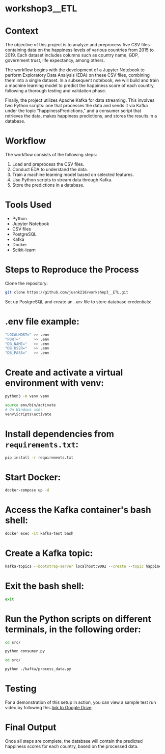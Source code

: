 # workshop3__ETL 

# Context

The objective of this project is to analyze and preprocess five CSV files containing data on the happiness levels of various countries from 2015 to 2019. Each dataset includes columns such as country name, GDP, government trust, life expectancy, among others.

The workflow begins with the development of a Jupyter Notebook to perform Exploratory Data Analysis (EDA) on these CSV files, combining them into a single dataset. In a subsequent notebook, we will build and train a machine learning model to predict the happiness score of each country, following a thorough testing and validation phase.

Finally, the project utilizes Apache Kafka for data streaming. This involves two Python scripts: one that processes the data and sends it via Kafka under the topic "happinessPredictions," and a consumer script that retrieves the data, makes happiness predictions, and stores the results in a database.

# Workflow

The workflow consists of the following steps:
1. Load and preprocess the CSV files.
2. Conduct EDA to understand the data.
3. Train a machine learning model based on selected features.
4. Use Python scripts to stream data through Kafka.
5. Store the predictions in a database.

# Tools Used

- Python
- Jupyter Notebook
- CSV files
- PostgreSQL
- Kafka
- Docker
- Scikit-learn

# Steps to Reproduce the Process

Clone the repository:

```bash
git clone https://github.com/juank218/workshop3__ETL.git
```
Set up PostgreSQL and create an `.env` file to store database credentials:

# .env file example:

```bash
"LOCALHOST=" >> .env
"PORT="      >> .env
"DB_NAME="   >> .env
"DB_USER="   >> .env
"DB_PASS="   >> .env
```

# Create and activate a virtual environment with venv:

```bash
python3 -m venv venv
```

```bash
source env/bin/activate  
# On Windows use:
venv\Scripts\activate
```


# Install dependencies from `requirements.txt`:

```bash
pip install -r requirements.txt
```

# Start Docker:

```bash
docker-compose up -d
```

# Access the Kafka container's bash shell:

```bash
docker exec -it kafka-test bash
```

# Create a Kafka topic:

```bash
kafka-topics --bootstrap-server localhost:9092 --create --topic happinessPredictions
```

# Exit the bash shell:

```bash
exit
```

# Run the Python scripts on different terminals, in the following order:

```bash
cd src/
```

```bash
python consumer.py
```
```bash
cd src/
```

```bash
python ./kafka/process_data.py
```

# Testing

For a demonstration of this setup in action, you can view a sample test run video by following this [link to Google Drive](https://drive.google.com/file/d/12KPouRoPIdD_Nxhg-5y7rqMHzm4Mg6n4/view?usp=sharing).

# Final Output

Once all steps are complete, the database will contain the predicted happiness scores for each country, based on the processed data.
